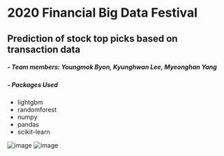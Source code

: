 # 2020 Financial Big Data Festival

## Prediction of stock top picks based on transaction data

##### - Team members: Youngmok Byon, Kyunghwan Lee, Myeonghan Yang

##### - Packages Used

- lightgbm
- randomforest
- numpy
- pandas
- scikit-learn

![image](https://github.com/byonym/MA_Competition/assets/63856276/ddfdcca8-30f2-4b90-bd70-1401377e1307)
![image](https://github.com/byonym/MA_Competition/assets/63856276/0391672d-d5f7-4839-9d69-6899b1fe0de7)
